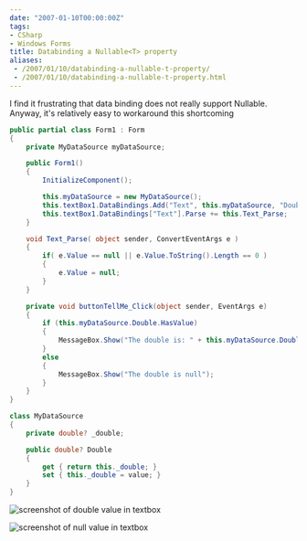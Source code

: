 ```yaml
---
date: "2007-01-10T00:00:00Z"
tags:
- CSharp
- Windows Forms
title: Databinding a Nullable<T> property
aliases:
 - /2007/01/10/databinding-a-nullable-t-property/
 - /2007/01/10/databinding-a-nullable-t-property.html
---
```

I find it frustrating that data binding does not really support Nullable<T>. Anyway, it's relatively easy to workaround this shortcoming

```csharp
public partial class Form1 : Form
{
	private MyDataSource myDataSource;

	public Form1()
	{
		InitializeComponent();

		this.myDataSource = new MyDataSource();
		this.textBox1.DataBindings.Add("Text", this.myDataSource, "Double", true);
		this.textBox1.DataBindings["Text"].Parse += this.Text_Parse;
	}

	void Text_Parse( object sender, ConvertEventArgs e )
	{
		if( e.Value == null || e.Value.ToString().Length == 0 )
		{
			e.Value = null;
		}
	}

	private void buttonTellMe_Click(object sender, EventArgs e)
	{
		if (this.myDataSource.Double.HasValue)
		{
			MessageBox.Show("The double is: " + this.myDataSource.Double);
		}
		else
		{
			MessageBox.Show("The double is null");
		}
	}
}

class MyDataSource
{
	private double? _double;

	public double? Double
	{
		get { return this._double; }
		set { this._double = value; }
	}
}
```
  
  
![screenshot of double value in textbox](http://www.timvw.be/wp-content/images/databind-nullabletext1.gif)
  
![screenshot of null value in textbox](http://www.timvw.be/wp-content/images/databind-nullabletext2.gif)
